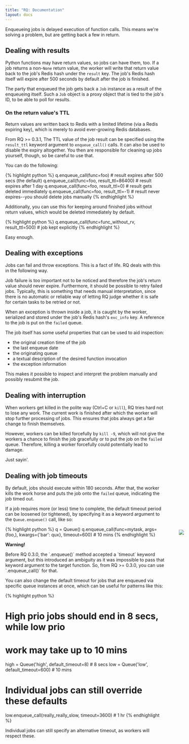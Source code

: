```yaml
---
title: "RQ: Documentation"
layout: docs
---
```


Enqueueing jobs is delayed execution of function calls.  This means we're
solving a problem, but are getting back a few in return.


## Dealing with results

Python functions may have return values, so jobs can have them, too.  If a job
returns a non-`None` return value, the worker will write that return value back
to the job's Redis hash under the `result` key.  The job's Redis hash itself
will expire after 500 seconds by default after the job is finished.

The party that enqueued the job gets back a `Job` instance as a result of the
enqueueing itself.  Such a `Job` object is a proxy object that is tied to the
job's ID, to be able to poll for results.


### On the return value's TTL

Return values are written back to Redis with a limited lifetime (via a Redis
expiring key), which is merely to avoid ever-growing Redis databases.

From RQ >= 0.3.1, The TTL value of the job result can be specified using the
`result_ttl` keyword argument to `enqueue_call()` calls.  It can also be used
to disable the expiry altogether.  You then are responsible for cleaning up
jobs yourself, though, so be careful to use that.

You can do the following:

{% highlight python %}
q.enqueue_call(func=foo)  # result expires after 500 secs (the default)
q.enqueue_call(func=foo, result_ttl=86400)  # result expires after 1 day
q.enqueue_call(func=foo, result_ttl=0)  # result gets deleted immediately
q.enqueue_call(func=foo, result_ttl=-1)  # result never expires--you should delete jobs manually
{% endhighlight %}

Additionally, you can use this for keeping around finished jobs without return
values, which would be deleted immediately by default.

{% highlight python %}
q.enqueue_call(func=func_without_rv, result_ttl=500)  # job kept explicitly
{% endhighlight %}

Easy enough.


## Dealing with exceptions

Jobs can fail and throw exceptions.  This is a fact of life.  RQ deals with
this in the following way.

Job failure is too important not to be noticed and therefore the job's return
value should never expire.  Furthermore, it should be possible to retry failed
jobs.  Typically, this is something that needs manual interpretation, since
there is no automatic or reliable way of letting RQ judge whether it is safe
for certain tasks to be retried or not.

When an exception is thrown inside a job, it is caught by the worker,
serialized and stored under the job's Redis hash's `exc_info` key.  A reference
to the job is put on the `failed` queue.

The job itself has some useful properties that can be used to aid inspection:

* the original creation time of the job
* the last enqueue date
* the originating queue
* a textual description of the desired function invocation
* the exception information

This makes it possible to inspect and interpret the problem manually and
possibly resubmit the job.


## Dealing with interruption

When workers get killed in the polite way (Ctrl+C or `kill`), RQ tries hard not
to lose any work.  The current work is finished after which the worker will
stop further processing of jobs.  This ensures that jobs always get a fair
change to finish themselves.

However, workers can be killed forcefully by `kill -9`, which will not give the
workers a chance to finish the job gracefully or to put the job on the `failed`
queue.  Therefore, killing a worker forcefully could potentially lead to
damage.

Just sayin'.


## Dealing with job timeouts

By default, jobs should execute within 180 seconds.  After that, the worker
kills the work horse and puts the job onto the `failed` queue, indicating the
job timed out.

If a job requires more (or less) time to complete, the default timeout period
can be loosened (or tightened), by specifying it as a keyword argument to the
`Queue.enqueue()` call, like so:

{% highlight python %}
q = Queue()
q.enqueue_call(func=mytask, args=(foo,), kwargs={'bar': qux}, timeout=600)  # 10 mins
{% endhighlight %}

<div class="warning">
    <img style="float: right; margin-right: -60px; margin-top: -38px" src="{{site.baseurl}}img/warning.png" />
    <strong>Warning!</strong>
    <p>
Before RQ 0.3.0, the `.enqueue()` method accepted a `timeout` keyword argument,
but this introduced an ambiguity as it was impossible to pass that keyword
argument to the target function.  So, from RQ >= 0.3.0, you can use
`.enqueue_call()` for that.
    </p>
</div>

You can also change the default timeout for jobs that are enqueued via specific
queue instances at once, which can be useful for patterns like this:

{% highlight python %}
# High prio jobs should end in 8 secs, while low prio
# work may take up to 10 mins
high = Queue('high', default_timeout=8)  # 8 secs
low = Queue('low', default_timeout=600)  # 10 mins

# Individual jobs can still override these defaults
low.enqueue_call(really_really_slow, timeout=3600)  # 1 hr
{% endhighlight %}

Individual jobs can still specify an alternative timeout, as workers will
respect these.
